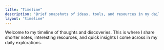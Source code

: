 ```yaml
---
title: "Timeline"
description: "Brief snapshots of ideas, tools, and resources in my daily explorations that I find valuable enough to document"
layout: "timeline"
---
```


Welcome to my timeline of thoughts and discoveries. This is where I share shorter notes, interesting resources, and quick insights I come across in my daily explorations.

